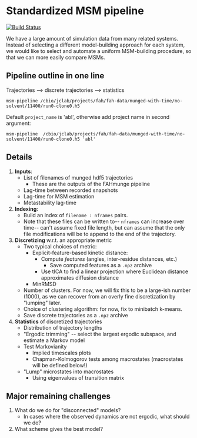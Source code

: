# Standardized MSM pipeline
[![Build Status](https://travis-ci.org/choderalab/msm-pipeline.svg?branch=master)](https://travis-ci.org/choderalab/msm-pipeline)

We have a large amount of simulation data from many related systems. Instead of selecting a different model-building approach for each system, we would like to select and automate a uniform MSM-building procedure, so that we can more easily compare MSMs.

## Pipeline outline in one line
Trajectories --> discrete trajectories --> statistics

`msm-pipeline /cbio/jclab/projects/fah/fah-data/munged-with-time/no-solvent/11400/run0-clone0.h5`

Default `project_name` is 'abl', otherwise add project name in second argument:

`msm-pipeline  /cbio/jclab/projects/fah/fah-data/munged-with-time/no-solvent/11400/run0-clone0.h5 'abl'`

## Details
1. **Inputs**:
   - List of filenames of munged hdf5 trajectories
      - These are the outputs of the FAHmunge pipeline
   - Lag-time between recorded snapshots
   - Lag-time for MSM estimation
   - Metastability lag-time
2. **Indexing**:
   - Build an index of `filename : nframes` pairs.
   - Note that these files can be written to-- `nframes` can increase over time-- can't assume fixed file length, but can assume that the only file modifications will be to append to the end of the trajectory.
3. **Discretizing** w.r.t. an appropriate metric
   - Two typical choices of metric:
      - Explicit-feature-based kinetic distance:
         - Compute *features* (angles, inter-residue distances, etc.)
            - Save computed features as a `.npz` archive
         - Use tICA to find a linear projection where Euclidean distance approximates diffusion distance
      - MinRMSD
   - Number of clusters. For now, we will fix this to be a large-ish number (1000), as we can recover from an overly fine discretization by "lumping" later.
   - Choice of clustering algorithm: for now, fix to minibatch k-means.
   - Save discrete trajectories as a `.npz` archive
4. **Statistics** of discretized trajectories
   - Distribution of trajectory lengths
   - "Ergodic trimming" -- select the largest ergodic subspace, and estimate a Markov model
   - Test Markovianity
      - Implied timescales plots
      - Chapman-Kolmogorov tests among macrostates (macrostates will be defined below!)
   - "Lump" microstates into macrostates
      - Using eigenvalues of transition matrix

## Major remaining challenges
1. What do we do for "disconnected" models?
   - In cases where the observed dynamics are not ergodic, what should we do?
2. What scheme gives the best model?
